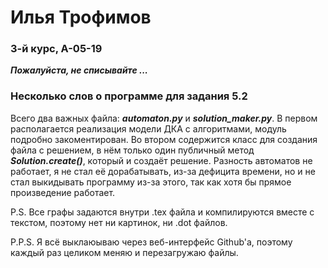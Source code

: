 # Илья Трофимов
### 3-й курс, А-05-19
___Пожалуйста, не списывайте ...___

### Несколько слов о программе для задания 5.2 ###
Всего два важных файла: ___automaton.py___ и ___solution_maker.py___. В первом располагается реализация модели ДКА с алгоритмами, модуль подробно закоментирован. Во втором содержится класс для создания файла с решением, в нём только один публичный метод ___Solution.create()___, который и создаёт решение. 
Разность автоматов не работает, я не стал её дорабатывать, из-за дефицита времени, но и не стал выкидывать программу из-за этого, так как хотя бы прямое произведение работает.

P.S. Все графы задаются внутри .tex файла и компилируются вместе с текстом, поэтому нет ни картинок, ни .dot файлов.

P.P.S. Я всё выклаюываю через веб-интерфейс Github'а, поэтому каждый раз целиком меняю и перезагружаю файлы.
